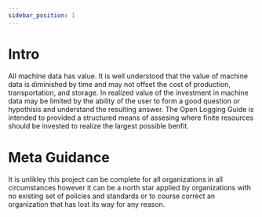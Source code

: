 ```yaml
---
sidebar_position: 1
---
```


# Intro

All machine data has value. It is well understood that the value of machine data is diminished by time
and may not offset the cost of production, transportation, and storage. In realized value of the investment 
in machine data may be limited by the ability of the user to form a good question or hypothisis and understand
the resulting answer. The Open Logging Guide is intended to provided a structured means of assesing where finite
resources should be invested to realize the largest possible benfit.

# Meta Guidance

It is unlikley this project can be complete for all organizations in all circumstances however it can be a north star
applied by organizations with no existing set of policies and standards or to course correct an organization that has lost
its way for any reason.

